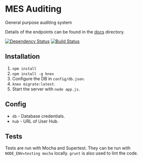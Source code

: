 # MES Auditing
General purpose auditing system

Details of the endpoints can be found in the [docs](docs) directory.

[![Dependency Status](https://david-dm.org/MindsEyeSociety/audit.svg)](https://david-dm.org/MindsEyeSociety/audit)
[![Build Status](https://travis-ci.org/MindsEyeSociety/audit.svg?branch=master)](https://travis-ci.org/MindsEyeSocietyaudit)

## Installation
1. `npm install`
2. `npm install -g knex`
3. Configure the DB in `config/db.json`.
4. `knex migrate:latest`.
5. Start the server with `node app.js`.

## Config
* `db` - Database credentials.
* `hub` - URL of User Hub.

## Tests
Tests are run with Mocha and Supertest. They can be run with `NODE_ENV=testing mocha` locally. `grunt` is also used to lint the code.
